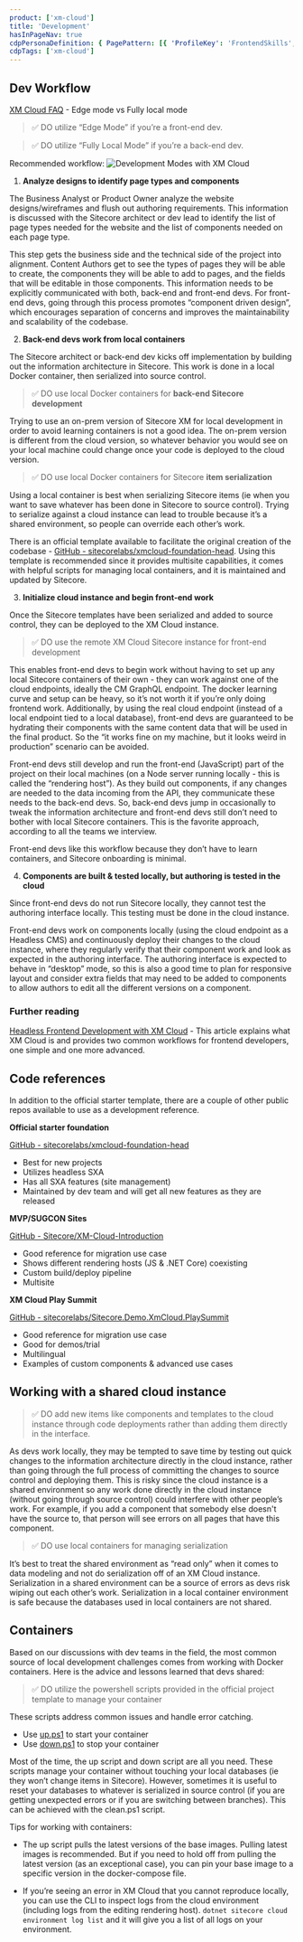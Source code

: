 ```yaml
---
product: ['xm-cloud']
title: 'Development'
hasInPageNav: true
cdpPersonaDefinition: { PagePattern: [{ 'ProfileKey': 'FrontendSkills', 'value': 6 }, { 'ProfileKey': 'BackendSkills', 'value': 6 }] }
cdpTags: ['xm-cloud']
---
```


## Dev Workflow

[XM Cloud FAQ](https://developers.sitecore.com/learn/faq/xm-cloud/development) - Edge mode vs Fully local mode

> ✅ DO utilize “Edge Mode” if you’re a front-end dev.

> ✅ DO utilize “Fully Local Mode” if you’re a back-end dev.

Recommended workflow:
![Development Modes with XM Cloud](/images/learn/project-workflow.jpeg)

1. **Analyze designs to identify page types and components**

The Business Analyst or Product Owner analyze the website designs/wireframes and flush out authoring requirements. This information is discussed with the Sitecore architect or dev lead to identify the list of page types needed for the website and the list of components needed on each page type.

This step gets the business side and the technical side of the project into alignment. Content Authors get to see the types of pages they will be able to create, the components they will be able to add to pages, and the fields that will be editable in those components. This information needs to be explicitly communicated with both, back-end and front-end devs. For front-end devs, going through this process promotes “component driven design”, which encourages separation of concerns and improves the maintainability and scalability of the codebase.

2. **Back-end devs work from local containers**

The Sitecore architect or back-end dev kicks off implementation by building out the information architecture in Sitecore. This work is done in a local Docker container, then serialized into source control.

> ✅ DO use local Docker containers for **back-end Sitecore development**

Trying to use an on-prem version of Sitecore XM for local development in order to avoid learning containers is not a good idea. The on-prem version is different from the cloud version, so whatever behavior you would see on your local machine could change once your code is deployed to the cloud version.

> ✅ DO use local Docker containers for Sitecore **item serialization**

Using a local container is best when serializing Sitecore items (ie when you want to save whatever has been done in Sitecore to source control). Trying to serialize against a cloud instance can lead to trouble because it’s a shared environment, so people can override each other’s work.

There is an official template available to facilitate the original creation of the codebase - [GitHub - sitecorelabs/xmcloud-foundation-head](https://github.com/sitecorelabs/xmcloud-foundation-head). Using this template is recommended since it provides multisite capabilities, it comes with helpful scripts for managing local containers, and it is maintained and updated by Sitecore.

3. **Initialize cloud instance and begin front-end work**

Once the Sitecore templates have been serialized and added to source control, they can be deployed to the XM Cloud instance.

> ✅ DO use the remote XM Cloud Sitecore instance for front-end development

This enables front-end devs to begin work without having to set up any local Sitecore containers of their own - they can work against one of the cloud endpoints, ideally the CM GraphQL endpoint. The docker learning curve and setup can be heavy, so it’s not worth it if you’re only doing frontend work. Additionally, by using the real cloud endpoint (instead of a local endpoint tied to a local database), front-end devs are guaranteed to be hydrating their components with the same content data that will be used in the final product. So the “it works fine on my machine, but it looks weird in production” scenario can be avoided.

Front-end devs still develop and run the front-end (JavaScript) part of the project on their local machines (on a Node server running locally - this is called the “rendering host”). As they build out components, if any changes are needed to the data incoming from the API, they communicate these needs to the back-end devs. So, back-end devs jump in occasionally to tweak the information architecture and front-end devs still don’t need to bother with local Sitecore containers. This is the favorite approach, according to all the teams we interview.

Front-end devs like this workflow because they don’t have to learn containers, and Sitecore onboarding is minimal.

4. **Components are built & tested locally, but authoring is tested in the cloud**

Since front-end devs do not run Sitecore locally, they cannot test the authoring interface locally. This testing must be done in the cloud instance.

Front-end devs work on components locally (using the cloud endpoint as a Headless CMS) and continuously deploy their changes to the cloud instance, where they regularly verify that their component work and look as expected in the authoring interface. The authoring interface is expected to behave in “desktop” mode, so this is also a good time to plan for responsive layout and consider extra fields that may need to be added to components to allow authors to edit all the different versions on a component.

### Further reading

[Headless Frontend Development with XM Cloud](https://thetombomb.com/posts/frontend-development-xm-cloud) - This article explains what XM Cloud is and provides two common workflows for frontend developers, one simple and one more advanced.

## Code references

In addition to the official starter template, there are a couple of other public repos available to use as a development reference.

**Official starter foundation**

[GitHub - sitecorelabs/xmcloud-foundation-head](https://github.com/sitecorelabs/xmcloud-foundation-head)

- Best for new projects
- Utilizes headless SXA
- Has all SXA features (site management)
- Maintained by dev team and will get all new features as they are released

**MVP/SUGCON Sites**

[GitHub - Sitecore/XM-Cloud-Introduction](https://github.com/Sitecore/XM-Cloud-Introduction)

- Good reference for migration use case
- Shows different rendering hosts (JS & .NET Core) coexisting
- Custom build/deploy pipeline
- Multisite

**XM Cloud Play Summit**

[GitHub - sitecorelabs/Sitecore.Demo.XmCloud.PlaySummit](https://github.com/sitecorelabs/Sitecore.Demo.XmCloud.PlaySummit)

- Good reference for migration use case
- Good for demos/trial
- Multilingual
- Examples of custom components & advanced use cases

## Working with a shared cloud instance

> ✅ DO add new items like components and templates to the cloud instance through code deployments rather than adding them directly in the interface.

As devs work locally, they may be tempted to save time by testing out quick changes to the information architecture directly in the cloud instance, rather than going through the full process of committing the changes to source control and deploying them. This is risky since the cloud instance is a shared environment so any work done directly in the cloud instance (without going through source control) could interfere with other people’s work. For example, if you add a component that somebody else doesn't have the source to, that person will see errors on all pages that have this component.

> ✅ DO use local containers for managing serialization

It’s best to treat the shared environment as “read only” when it comes to data modeling and not do serialization off of an XM Cloud instance. Serialization in a shared environment can be a source of errors as devs risk wiping out each other’s work. Serialization in a local container environment is safe because the databases used in local containers are not shared.

## Containers

Based on our discussions with dev teams in the field, the most common source of local development challenges comes from working with Docker containers. Here is the advice and lessons learned that devs shared:

> ✅ DO utilize the powershell scripts provided in the official project template to manage your container

These scripts address common issues and handle error catching.

- Use [up.ps1](https://github.com/sitecorelabs/xmcloud-foundation-head/blob/main/up.ps1) to start your container
- Use [down.ps1](https://github.com/sitecorelabs/xmcloud-foundation-head/blob/main/down.ps1) to stop your container

Most of the time, the up script and down script are all you need. These scripts manage your container without touching your local databases (ie they won’t change items in Sitecore). However, sometimes it is useful to reset your databases to whatever is serialized in source control (if you are getting unexpected errors or if you are switching between branches). This can be achieved with the clean.ps1 script.

Tips for working with containers:

- The up script pulls the latest versions of the base images. Pulling latest images is recommended. But if you need to hold off from pulling the latest version (as an exceptional case), you can pin your base image to a specific version in the docker-compose file.

- If you’re seeing an error in XM Cloud that you cannot reproduce locally, you can use the CLI to inspect logs from the cloud environment (including logs from the editing rendering host). `dotnet sitecore cloud environment log list` and it will give you a list of all logs on your environment.
